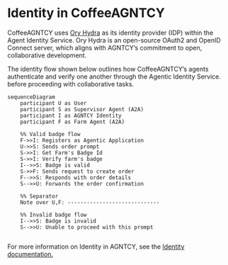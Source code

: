 # Identity in CoffeeAGNTCY

CoffeeAGNTCY uses [Ory Hydra](https://www.ory.sh/hydra) as its identity provider (IDP) within the Agent Identity Service. Ory Hydra is an open-source OAuth2 and OpenID Connect server, which aligns with AGNTCY’s commitment to open, collaborative development. 

The identity flow shown below outlines how CoffeeAGNTCY’s agents authenticate and verify one another through the Agentic Identity Service. before proceeding with collaborative tasks. 


```mermaid
sequenceDiagram
    participant U as User
    participant S as Supervisor Agent (A2A)
    participant I as AGNTCY Identity
    participant F as Farm Agent (A2A)

    %% Valid badge flow
    F->>I: Registers as Agentic Application
    U->>S: Sends order prompt
    S->>I: Get Farm's Badge Id
    S->>I: Verify farm's badge
    I-->>S: Badge is valid
    S->>F: Sends request to create order
    F-->>S: Responds with order details
    S-->>U: Forwards the order confirmation

    %% Separator
    Note over U,F: -----------------------------

    %% Invalid badge flow
    I-->>S: Badge is invalid
    S-->>U: Unable to proceed with this prompt
    
```

For more information on Identity in AGNTCY, see the [Identity documentation.](../identity/identity.md) 

